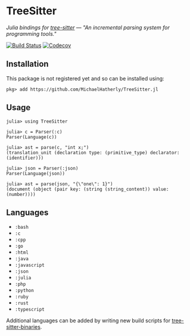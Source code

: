 # TreeSitter

*Julia bindings for [tree-sitter](https://github.com/tree-sitter/tree-sitter) &mdash;
"An incremental parsing system for programming tools."*

[![Build Status](https://travis-ci.org/MichaelHatherly/TreeSitter.jl.svg?branch=1.4)](https://travis-ci.org/MichaelHatherly/TreeSitter.jl)
[![Codecov](https://codecov.io/gh/MichaelHatherly/TreeSitter.jl/branch/1.4/graph/badge.svg)](https://codecov.io/gh/MichaelHatherly/TreeSitter.jl)

## Installation

This package is not registered yet and so can be installed using:

```
pkg> add https://github.com/MichaelHatherly/TreeSitter.jl
```

## Usage

```
julia> using TreeSitter

julia> c = Parser(:c)
Parser(Language(c))

julia> ast = parse(c, "int x;")
(translation_unit (declaration type: (primitive_type) declarator: (identifier)))

julia> json = Parser(:json)
Parser(Language(json))

julia> ast = parse(json, "{\"one\": 1}")
(document (object (pair key: (string (string_content)) value: (number))))
```

## Languages

  - `:bash`
  - `:c`
  - `:cpp`
  - `:go`
  - `:html`
  - `:java`
  - `:javascript`
  - `:json`
  - `:julia`
  - `:php`
  - `:python`
  - `:ruby`
  - `:rust`
  - `:typescript`

Additional languages can be added by writing new build scripts for
[tree-sitter-binaries](https://github.com/MichaelHatherly/tree-sitter-binaries).
